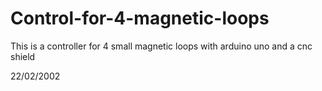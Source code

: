 # Control-for-4-magnetic-loops
This is a controller for 4 small magnetic loops with arduino uno and a cnc shield 

22/02/2002 

